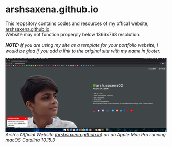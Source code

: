 # arshsaxena.github.io
<p>This reopsitory contains codes and resources of my offical website, <a href="https://arshsaxena.github.io">arshsaxena.github.io</a>.
<br>
Website may not function properply below 1366x768 resolution.
<br><br>
<i><b>NOTE: </b>If you are using my site as a template for your portfolio website, I would be glad if you add a link to the original site with my name in footer.</i></p>
<img align="center" src="https://raw.githubusercontent.com/arshsaxena/arshsaxena.github.io/main/repository-readme-resources/imgs/website-screenshot-macos-catalina.PNG"><i>Arsh's Official Website (<a href="https://arshsaxena.github.io">arshsaxena.github.io</a>) on an Apple Mac Pro running macOS Catalina 10.15.3</i>
